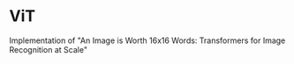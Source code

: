 # ViT
Implementation of "An Image is Worth 16x16 Words: Transformers for Image Recognition at Scale"
